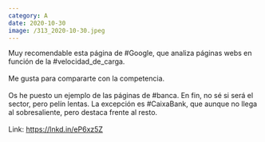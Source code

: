 ```yaml
--- 
category: A 
date: 2020-10-30 
image: /313_2020-10-30.jpeg 
--- 
```


Muy recomendable esta página de #Google, que analiza páginas webs en función de la #velocidad_de_carga. <br><br>Me gusta para compararte con la competencia. <br><br>Os he puesto un ejemplo de las páginas de #banca. En fin, no sé si será el sector, pero pelín lentas. La excepción es #CaixaBank, que aunque no llega al sobresaliente, pero destaca frente al resto.<br><br>Link: https://lnkd.in/eP6xz5Z